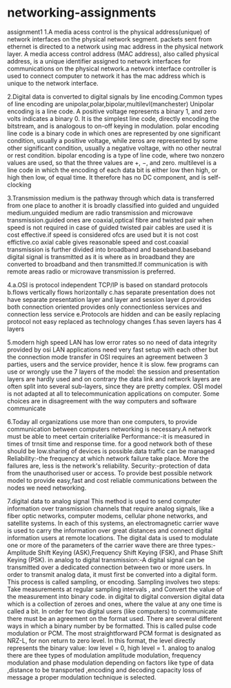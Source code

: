 # networking-assignments
assignment1
1.A media acess control is the physical address(unique) of network interfaces on the physical network segment.
  packets sent from ethernet is directed to a network using mac address in the physical network layer.
  A media access control address (MAC address), also called physical address, is a unique identifier assigned to network interfaces
  for communications on the physical network.a network interface controller is used to connect computer to network it has the mac 
  address which is unique to the network interface.

2.Digital data is converted to digital signals by line encoding.Common types of line encoding are unipolar,polar,bipolar,multilevl(manchester)
  Unipolar encoding is a line code. A positive voltage represents a binary 1, and zero volts indicates a binary 0. It is the simplest line code, 
  directly encoding the bitstream, and is analogous to on-off keying in modulation.
  polar encoding line code is a binary code in which ones are represented by one significant condition, usually a positive voltage, 
  while zeros are represented by some other significant condition, usually a negative voltage, with no other neutral or rest condition. 
  bipolar encoding is a type of line code, where two nonzero values are used, so that the three values are +, −, and zero. 
  multilevel is a line code in which the encoding of each data bit is either low then high, or high then low, of equal time. 
  It therefore has no DC component, and is self-clocking

3.Transmission medium is the pathway through which data is transferred from one place to another
  it is broadly classified into guided and unguided medium.unguided medium are radio transmission and microwave transmission.guided ones are coaxial,optical fibre and twisted pair
  when speed is not required in case of guided twisted pair cables are used it is cost effective.if speed is considered ofcs are used but it is not cost effictive.co axial cable gives
  reasonable speed and cost.coaxial transmission is further divided into broadband and baseband.baseband digital signal is transmitted as it is where as in broadband
  they are converted to broadband and then transmitted.If communication is with remote areas radio or microwave transmission is preferred.

4.a.OSI is protocol independent                           TCP/IP is based on standard protocols
  b.flows vertically                                      flows horizontally
  c.has separate presentation                             does not have separate presentation layer and
   layer and session layer
  d.provides both connection oriented                     provides only connectionless services
    and connection less service
  e.Protocols are hidden and can be easily                replacing protocol not easy
    replaced as technology changes
  f.has seven layers                                      has 4 layers

5.modern high speed LAN has low error rates so no need of data integrity provided by osi
  LAN applications need very fast setup with each other but the connection mode
  transfer in OSI requires an agreement between 3 parties, users and the service provider,
  hence it is slow. few programs can use or wrongly use the 7 layers of
  the model: the session and presentation layers are hardly used and on contrary the data link
  and network layers are often split into several sub-layers, since they are pretty complex. 
  OSI model is not adapted at all to telecommunication applications on computer. Some
  choices are in disagreement with the way computers and software communicate

6.Today all organizations use more than one computers, to provide communication between computers networking is necessary.A network must be able to meet certain criterialike
  Performance:-it is measured in times of trnsit time and response time. for a good network both of these should be low.sharing of devices is possible.data traffic can be managed
  Reliability:-the frequency at which network failure take place. More the failures are, less is the network's reliability.
  Security:-protection of data from the unauthorised user or access.
  To provide best possible network model to provide easy,fast and cost reliable communications between the nodes we need networking.

7.digital data to analog signal This method is used to send computer information over transmission channels that require analog signals, 
  like a fiber optic networks, computer modems, cellular phone networks, and satellite systems. In each of this systems, an electromagnetic
  carrier wave is used to carry the information over great distances and connect digital information users at remote locations.
  The digital data is used to modulate one or more of the parameters of the carrier wave
  there are three types:-Amplitude Shift Keying (ASK),Frequency Shift Keying (FSK), and Phase Shift Keying (PSK).
  in analog to digital transmission:-A digital signal can be transmitted over a dedicated connection between two or more users.
  In order to transmit analog data, it must first be converted into a digital form. This process is called sampling, or encoding. Sampling involves two steps:
  Take measurements at regular sampling intervals , and Convert the value of the measurement into binary code.
  in digital to digital conversion   digital data which is a collection of zeroes and ones, where the value at any one time is called a bit. 
  In order for two digital users (like computers) to communicate there must be an agreement on the format used. There are several different ways in which a 
  binary number by be formatted. This is called pulse code modulation or PCM. The most straightforward PCM format is designated as NRZ-L, for non return to zero level.
  In this format, the level directly represents the binary value: low level = 0, high level = 1.
  analog to analog there are thee types of modulation amplitude modulation, frequency modulation and phase modulation
  depending on factors like type of data ,distance to be transported ,encoding and decoding capacity loss of message a proper modulation technique is selected.
